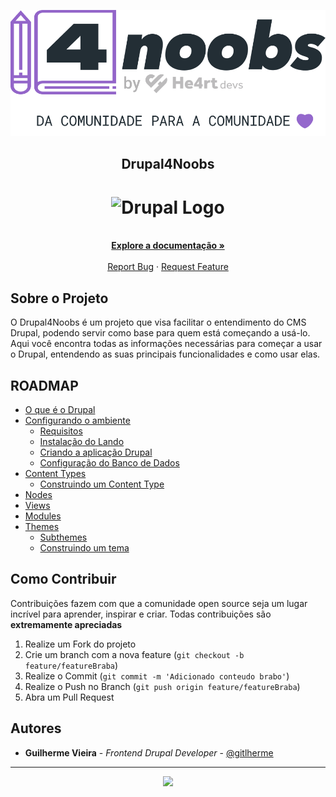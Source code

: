 <!-- Logo 4noobs -->

<p align="center">
  <a href="https://github.com/he4rt/4noobs" target="_blank">
    <img src="https://raw.githubusercontent.com/he4rt/4noobs/master/.github/footer_4noobs.svg">
  </a>
</p>

<!-- Title -->

<p align="center">
  <h2 align="center">Drupal4Noobs</h2>

  <h1 align="center"><img src="https://www.drupal.org/files/cta/graphic/Wordmark2_white_RGB.svg" alt="Drupal Logo" width="220"></h1>
  
  <p align="center">
    <br />
    <a href="#ROADMAP"><strong>Explore a documentação »</strong></a>
    <br />
    <br />
    <a href="link-para-abrir-issue">Report Bug</a>
    ·
    <a href="link-para-abrir-issue">Request Feature</a>
  </p>
</p>
    
 <!-- ABOUT THE PROJECT -->

## Sobre o Projeto
O Drupal4Noobs é um projeto que visa facilitar o entendimento do CMS Drupal, podendo servir como base para quem está começando a usá-lo. Aqui você encontra todas as informações necessárias para começar a usar o Drupal, entendendo as suas principais funcionalidades e como usar elas.

<!-- ROADMAP OF PROJECT -->

## ROADMAP

- [O que é o Drupal](/content/o-que-e-drupal.md)
- [Configurando o ambiente](/content/ambiente.md)
  - [Requisitos](/content/ambiente.md#requisitos)
  - [Instalação do Lando](/content/ambiente.md#instalacao-do-lando)
  - [Criando a aplicação Drupal](/content/ambiente.md#criando-a-aplicacao-drupal)
  - [Configuração do Banco de Dados](/content/ambiente.md#configuracao-do-banco-de-dados)
- [Content Types](/content/content-types.md)
  - [Construindo um Content Type](/content/content-types.md#construindo-um-content-type)
- [Nodes](/content/nodes.md)
- [Views](/content/views.md)
- [Modules](/content/modules.md)
- [Themes](/content/themes.md)
  - [Subthemes](/content/themes.md#subthemes)
  - [Construindo um tema](/content/themes.md#construindo-um-tema)

<!-- CONTRIBUTING -->
## Como Contribuir

Contribuições fazem com que a comunidade open source seja um lugar incrível para aprender, inspirar e criar. Todas contribuições
são **extremamente apreciadas**

1. Realize um Fork do projeto
2. Crie um branch com a nova feature (`git checkout -b feature/featureBraba`)
3. Realize o Commit (`git commit -m 'Adicionado conteudo brabo'`)
4. Realize o Push no Branch (`git push origin feature/featureBraba`)
5. Abra um Pull Request

## Autores

- **Guilherme Vieira** - _Frontend Drupal Developer_ - [@gitlherme](https://github.com/gitlherme)

---

<p align="center">
  <a href="https://github.com/he4rt/4noobs" target="_blank">
    <img src="https://raw.githubusercontent.com/gitlherme/4noobs/master/.github/footer_4noobs.svg" width="380">
  </a>
</p>
